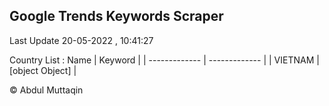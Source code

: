 

## Google Trends Keywords Scraper 
 
Last Update 20-05-2022 , 10:41:27

Country List :
 Name  | Keyword |
| ------------- | ------------- |
| VIETNAM | [object Object] |



© Abdul Muttaqin 
